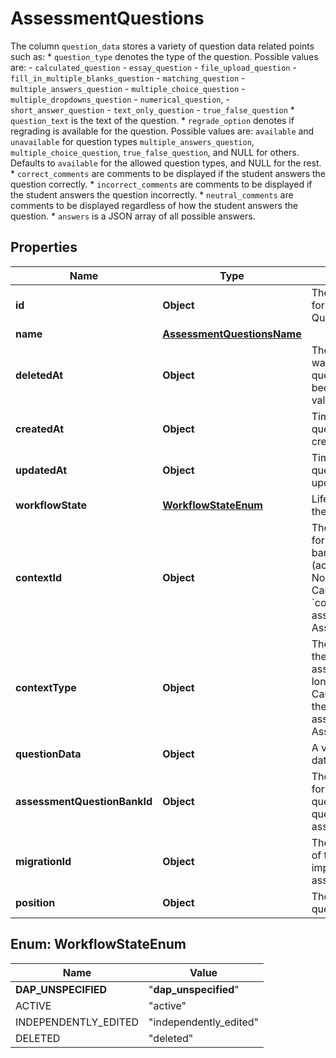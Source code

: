 

# AssessmentQuestions

The column `question_data` stores a variety of question data related points such as:     * `question_type` denotes the type of the question. Possible values are:             - `calculated_question`             - `essay_question`             - `file_upload_question`             - `fill_in_multiple_blanks_question`             - `matching_question`             - `multiple_answers_question`             - `multiple_choice_question`             - `multiple_dropdowns_question`             - `numerical_question`,             - `short_answer_question`             - `text_only_question`             - `true_false_question`     * `question_text` is the text of the question.     * `regrade_option` denotes if regrading is available for the question. Possible values are: `available`       and `unavailable` for question types `multiple_answers_question`, `multiple_choice_question`,       `true_false_question`, and NULL for others. Defaults to `available` for the allowed question types, and NULL       for the rest.     * `correct_comments` are comments to be displayed if the student answers the question correctly.     * `incorrect_comments` are comments to be displayed if the student answers the question incorrectly.     * `neutral_comments` are comments to be displayed regardless of how the student answers the question.     * `answers` is a JSON array of all possible answers.

## Properties

| Name | Type | Description | Notes |
|------------ | ------------- | ------------- | -------------|
|**id** | **Object** | The unique identifier for the Assessment Question. |  |
|**name** | [**AssessmentQuestionsName**](AssessmentQuestionsName.md) |  |  [optional] |
|**deletedAt** | **Object** | The time the question was deleted. If the question has not been deleted the value will be NULL. |  [optional] |
|**createdAt** | **Object** | Time when the quiz question was created. |  [optional] |
|**updatedAt** | **Object** | Time when the quiz question was last updated. |  [optional] |
|**workflowState** | [**WorkflowStateEnum**](#WorkflowStateEnum) | Life-cycle state for the quiz question. |  [optional] |
|**contextId** | **Object** | The unique identifier for the question bank&#39;s context (account or course). No longer used as Canvas delegates to &#x60;context_id&#x60; of the associated AssessmentQuestion. |  [optional] |
|**contextType** | **Object** | The type of context the question bank is associated with. No longer used as Canvas delegates to the context of the associated AssessmentQuestion. |  [optional] |
|**questionData** | **Object** | A variety of question data related points. |  [optional] |
|**assessmentQuestionBankId** | **Object** | The unique identifier for the assessment question bank this question is associated with. |  [optional] |
|**migrationId** | **Object** | The unique identifier of the migration that imported this assessment question. |  [optional] |
|**position** | **Object** | The position of the question. |  [optional] |



## Enum: WorkflowStateEnum

| Name | Value |
|---- | -----|
| __DAP_UNSPECIFIED__ | &quot;__dap_unspecified__&quot; |
| ACTIVE | &quot;active&quot; |
| INDEPENDENTLY_EDITED | &quot;independently_edited&quot; |
| DELETED | &quot;deleted&quot; |



